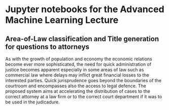 # Jupyter notebooks for the Advanced Machine Learning Lecture
## Area-of-Law classification and Title generation for questions to attorneys 
As with the growth of population and economy the economic relations become ever more
sophisticated, the need for quick administration of justice becomes apparent especially in
some areas of law such as commercial law where delays may inflict great financial losses to
the interested parties. Quick jurisprudence goes beyond the boundaries of the courtroom
and encompasses also the access to legal defence. The proposed system aims at accelerating
the distribution of cases to the correct attorney at a law firm or to the correct court
department if it was to be used in the judicadure.
